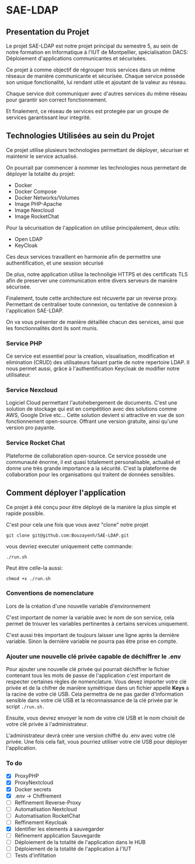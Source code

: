 # SAE-LDAP

## Presentation du Projet

Le projet SAE-LDAP est notre projet principal du semestre 5, au sein de notre formation en Informatique à l'IUT de Montpellier, spécialisation DACS: Déploiement d'applications communicantes et sécurisées.

Ce projet à comme objectif de régrouper trois services dans un même réseaux de manière communicante et sécurisée. Chaque service possède son unique fonctionalité, lui rendant utile et ajoutant de la valeur au réseau.

Chaque service doit communiquer avec d'autres services du même réseau pour garantir son correct fonctionnement.

Et finalement, ce réseau de services est protegée par un groupe de services garantissant leur integrité.

## Technologies Utilisées au sein du Projet

Ce projet utilise plusieurs technologies permettant de déployer, sécuriser et maintenir le service actualisé.

On pourrait par commencer à nommer les technologies nous permetant de déployer la totalité du projet:

- Docker
- Docker Compose
- Docker Networks/Volumes
- Image PHP-Apache
- Image Nexcloud
- Image RocketChat

Pour la sécurisation de l'application on utilise principalement, deux utils:

- Open LDAP
- KeyCloak

Ces deux services travaillent en harmonie afin de permettre une authentification, et une session sécurisé

De plus, notre application utilise la technoligie HTTPS et des certificats TLS afin de preserver une communication entre divers serveurs de manière sécurisée.

Finalement, toute cette architecture est récuverte par un reverse proxy. Permettant de centraliser toute connexion, ou tentative de connexion à l'application SAE-LDAP.

On va vous présenter de manière détaillée chacun des services, ainsi que les fonctionnalités dont ils sont munis.

### Service PHP

Ce service est essentiel pour la creation, visualisation, modification et elimination (CRUD) des utilisateurs faisant partie de notre repertoire LDAP.
Il nous permet aussi, grâce à l'authentification Keycloak de modifier notre utilisateur.

### Service Nexcloud

Logiciel Cloud permettant l'autohebergement de documents. C'est une solution de stockage qui est en compétition avec des solutions comme AWS, Google Drive etc... Cette solution devient si attractive en vue de son fonctionnement open-source. Offrant une version gratuite, ainsi qu'une version pro payante.

### Service Rocket Chat

Plateforme de collaboration open-source. Ce service possède une communauté énorme, il est quasi totalement personalisable, actualisé et donne une très grande importance a la sécurité. C'est la plateforme de collaboration pour les organisations qui traitent de données sensibles.

## Comment déployer l'application

Ce projet à été conçu pour être déployé de la manière la plus simple et rapide possible.

C'est pour cela une fois que vous avez "clone" notre projet

`git clone git@github.com:Bouzayenh/SAE-LDAP.git`

vous devriez executer uniquement cette commande:

`./run.sh`

Peut être celle-la aussi:

`chmod +x ./run.sh`

### Conventions de nomenclature

Lors de la création d'une nouvelle variable d'environnement

C'est important de nomer la variable avec le nom de son service, cela permet de trouver les variables
pertinentes à certains services uniquement.

C'est aussi très important de toujours laisser une ligne après la dernière variable. Sinon la dernière variable ne pourra pas être prise en compte.

### Ajouter une nouvelle clé privée capable de déchiffrer le .env

Pour ajouter une nouvelle clé privée qui pourrait déchiffrer le fichier contenant tous les mots de passe de l'application c'est important de respecter certaines règles de nomenclature. Vous devez importer votre clé privée et de la chifrer de manière symétrique dans un fichier appellé **Keys** a la racine de votre clé USB. Cela permettra de ne pas garder d'information sensible dans votre clé USB et la réconnaissance de la clé privée par le script `./run.sh.`

Ensuite, vous devrez envoyer le nom de votre clé USB et le nom choisit de votre clé privée à l'administrateur.

L'administrateur devrà créer une version chiffré du .env avec votre clé privée. Une fois cela fait, vous pourriez utiliser votre clé USB pour déployer l'application.

### To do

- [x] ProxyPHP
- [x] ProxyNextcloud
- [x] Docker secrets
- [x] .env -> Chiffrement
- [ ] Reffinement Reverse-Proxy
- [ ] Automatisation Nextcloud
- [ ] Automatisation RocketChat
- [ ] Reffinement Keycloak
- [x] Identifier les elements à sauvegarder
- [ ] Réfinement application Sauvegarde
- [ ] Déploiement de la totalité de l'application dans le HUB
- [ ] Déploiement de la totalité de l'application à l'IUT
- [ ] Tests d'infiltation
